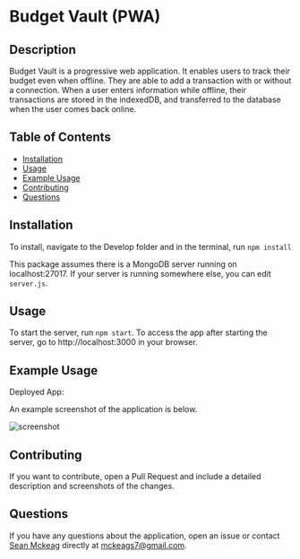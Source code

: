 # Budget Vault (PWA)

## Description

Budget Vault is a progressive web application. It enables users to track their budget even when offline. They are able to add a transaction with or without a connection. When a user enters information while offline, their transactions are stored in the indexedDB, and transferred to the database when the user comes back online.

## Table of Contents

- [Installation](#installation)
- [Usage](#usage)
- [Example Usage](#example-usage)
- [Contributing](#contributing)
- [Questions](#questions)

## Installation

To install, navigate to the Develop folder and in the terminal, run `npm install`

This package assumes there is a MongoDB server running on localhost:27017. If your server is running somewhere else, you can edit `server.js`.

## Usage

To start the server, run `npm start`. To access the app after starting the server, go to http://localhost:3000 in your browser.

## Example Usage

Deployed App: 

An example screenshot of the application is below.

![screenshot](C:\Users\18608\Documents\GitHub\BudgetVault\assets\ScreenshotBudgetVault.png)


## Contributing

If you want to contribute, open a Pull Request and include a detailed description and screenshots of the changes.

## Questions

If you have any questions about the application, open an issue or contact [Sean Mckeag](https://github.com/mckeags7) directly at mckeags7@gmail.com.
